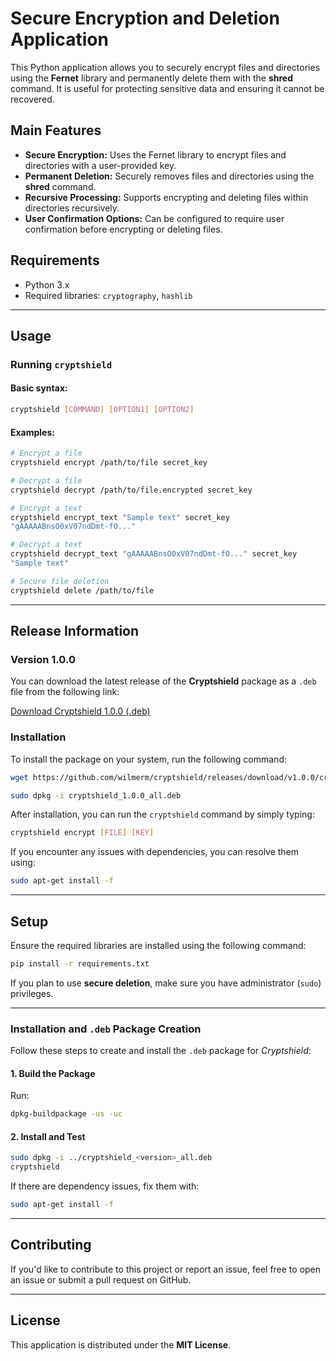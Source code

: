 # Secure Encryption and Deletion Application

This Python application allows you to securely encrypt files and directories using the **Fernet** library and permanently delete them with the **shred** command. It is useful for protecting sensitive data and ensuring it cannot be recovered.

## **Main Features**

- **Secure Encryption:** Uses the Fernet library to encrypt files and directories with a user-provided key.
- **Permanent Deletion:** Securely removes files and directories using the **shred** command.
- **Recursive Processing:** Supports encrypting and deleting files within directories recursively.
- **User Confirmation Options:** Can be configured to require user confirmation before encrypting or deleting files.

## **Requirements**

- Python 3.x
- Required libraries: `cryptography`, `hashlib`

---

## **Usage**

### **Running `cryptshield`**

#### Basic syntax:

```sh
cryptshield [COMMAND] [OPTION1] [OPTION2]
```

#### Examples:

```sh
# Encrypt a file
cryptshield encrypt /path/to/file secret_key

# Decrypt a file
cryptshield decrypt /path/to/file.encrypted secret_key

# Encrypt a text
cryptshield encrypt_text "Sample text" secret_key
"gAAAAABnsO0xV07ndDmt-fO..."

# Decrypt a text
cryptshield decrypt_text "gAAAAABnsO0xV07ndDmt-fO..." secret_key
"Sample text"

# Secure file deletion
cryptshield delete /path/to/file
```

---

## Release Information

### Version 1.0.0

You can download the latest release of the **Cryptshield** package as a `.deb` file from the following link:

[Download Cryptshield 1.0.0 (.deb)](https://github.com/wilmerm/cryptshield/releases/download/v1.0.0/cryptshield_1.0.0_all.deb)

### Installation

To install the package on your system, run the following command:

```bash
wget https://github.com/wilmerm/cryptshield/releases/download/v1.0.0/cryptshield_1.0.0_all.deb

sudo dpkg -i cryptshield_1.0.0_all.deb
```

After installation, you can run the `cryptshield` command by simply typing:

```bash
cryptshield encrypt [FILE] [KEY]
```

If you encounter any issues with dependencies, you can resolve them using:

```bash
sudo apt-get install -f
```

---

## **Setup**

Ensure the required libraries are installed using the following command:

```sh
pip install -r requirements.txt
```

If you plan to use **secure deletion**, make sure you have administrator (`sudo`) privileges.

---

### Installation and `.deb` Package Creation

Follow these steps to create and install the `.deb` package for *Cryptshield*:

#### 1. Build the Package
Run:
```bash
dpkg-buildpackage -us -uc
```

#### 2. Install and Test
```bash
sudo dpkg -i ../cryptshield_<version>_all.deb
cryptshield
```

If there are dependency issues, fix them with:
```bash
sudo apt-get install -f
```

---

## **Contributing**

If you'd like to contribute to this project or report an issue, feel free to open an issue or submit a pull request on GitHub.

---

## **License**

This application is distributed under the **MIT License**.